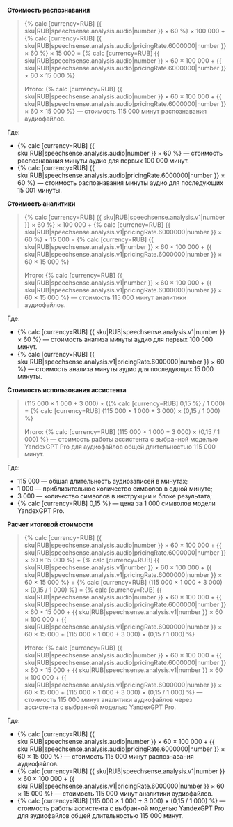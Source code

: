 **Стоимость распознавания**

> {% calc [currency=RUB] {{ sku|RUB|speechsense.analysis.audio|number }} × 60 %} × 100 000 + {% calc [currency=RUB] {{ sku|RUB|speechsense.analysis.audio|pricingRate.6000000|number }} × 60 %} × 15 000 = {% calc [currency=RUB] {{ sku|RUB|speechsense.analysis.audio|number }} × 60 × 100 000 + {{ sku|RUB|speechsense.analysis.audio|pricingRate.6000000|number }} × 60 × 15 000 %}
>
> Итого: {% calc [currency=RUB] {{ sku|RUB|speechsense.analysis.audio|number }} × 60 × 100 000 + {{ sku|RUB|speechsense.analysis.audio|pricingRate.6000000|number }} × 60 × 15 000 %} — стоимость 115 000 минут распознавания аудиофайлов.

Где:
* {% calc [currency=RUB] {{ sku|RUB|speechsense.analysis.audio|number }} × 60 %} — стоимость распознавания минуты аудио для первых 100 000 минут.
* {% calc [currency=RUB] {{ sku|RUB|speechsense.analysis.audio|pricingRate.6000000|number }} × 60 %} — стоимость распознавания минуты аудио для последующих 15 001 минуты.

**Стоимость аналитики**

> {% calc [currency=RUB] {{ sku|RUB|speechsense.analysis.v1|number }} × 60 %} × 100 000 + {% calc [currency=RUB] {{ sku|RUB|speechsense.analysis.v1|pricingRate.6000000|number }} × 60 %} × 15 000 = {% calc [currency=RUB] {{ sku|RUB|speechsense.analysis.v1|number }} × 60 × 100 000 + {{ sku|RUB|speechsense.analysis.v1|pricingRate.6000000|number }} × 60 × 15 000 %}
>
> Итого: {% calc [currency=RUB] {{ sku|RUB|speechsense.analysis.v1|number }} × 60 × 100 000 + {{ sku|RUB|speechsense.analysis.v1|pricingRate.6000000|number }} × 60 × 15 000 %} — стоимость 115 000 минут аналитики аудиофайлов.

Где:
* {% calc [currency=RUB] {{ sku|RUB|speechsense.analysis.v1|number }} × 60 %} — стоимость анализа минуты аудио для первых 100 000 минут.
* {% calc [currency=RUB] {{ sku|RUB|speechsense.analysis.v1|pricingRate.6000000|number }} × 60 %} — стоимость анализа минуты аудио для последующих 15 000 минуты.

**Стоимость использования ассистента**

> (115 000 × 1 000 + 3 000) × ({% calc [currency=RUB] 0,15 %} / 1 000) = {% calc [currency=RUB] (115 000 × 1 000 + 3 000) × (0,15 / 1 000) %}
>
> Итого: {% calc [currency=RUB] (115 000 × 1 000 + 3 000) × (0,15 / 1 000) %} — стоимость работы ассистента с выбранной моделью YandexGPT Pro для аудиофайлов общей длительностью 115 000 минут.
>

Где:
* 115 000 — общая длительность аудиозаписей в минутах;
* 1 000 — приблизительное количество символов в одной минуте;
* 3 000 — количество символов в инструкции и блоке результата;
* {% calc [currency=RUB] 0,15 %} — цена за 1 000 символов модели YandexGPT Pro.

**Расчет итоговой стоимости** 

> {% calc [currency=RUB] {{ sku|RUB|speechsense.analysis.audio|number }} × 60 × 100 000 + {{ sku|RUB|speechsense.analysis.audio|pricingRate.6000000|number }} × 60 × 15 000 %} + {% calc [currency=RUB] {{ sku|RUB|speechsense.analysis.v1|number }} × 60 × 100 000 + {{ sku|RUB|speechsense.analysis.v1|pricingRate.6000000|number }} × 60 × 15 000 %} + {% calc [currency=RUB] (115 000 × 1 000 + 3 000) × (0,15 / 1 000) %} = {% calc [currency=RUB] {{ sku|RUB|speechsense.analysis.audio|number }} × 60 × 100 000 + {{ sku|RUB|speechsense.analysis.audio|pricingRate.6000000|number }} × 60 × 15 000 + {{ sku|RUB|speechsense.analysis.v1|number }} × 60 × 100 000 + {{ sku|RUB|speechsense.analysis.v1|pricingRate.6000000|number }} × 60 × 15 000 + (115 000 × 1 000 + 3 000) × (0,15 / 1 000) %}
>
> Итого: {% calc [currency=RUB] {{ sku|RUB|speechsense.analysis.audio|number }} × 60 × 100 000 + {{ sku|RUB|speechsense.analysis.audio|pricingRate.6000000|number }} × 60 × 15 000 + {{ sku|RUB|speechsense.analysis.v1|number }} × 60 × 100 000 + {{ sku|RUB|speechsense.analysis.v1|pricingRate.6000000|number }} × 60 × 15 000 + (115 000 × 1 000 + 3 000) × (0,15 / 1 000) %} — стоимость 115 000 минут аналитики аудиофайлов через ассистента с выбранной моделью YandexGPT Pro.

Где:
* {% calc [currency=RUB] {{ sku|RUB|speechsense.analysis.audio|number }} × 60 × 100 000 + {{ sku|RUB|speechsense.analysis.audio|pricingRate.6000000|number }} × 60 × 15 000 %} — стоимость 115 000 минут распознавания аудиофайлов.
* {% calc [currency=RUB] {{ sku|RUB|speechsense.analysis.v1|number }} × 60 × 100 000 + {{ sku|RUB|speechsense.analysis.v1|pricingRate.6000000|number }} × 60 × 15 000 %} — стоимость 115 000 минут аналитики аудиофайлов.
* {% calc [currency=RUB] (115 000 × 1 000 + 3 000) × (0,15 / 1 000) %} — стоимость работы ассистента с выбранной моделью YandexGPT Pro для аудиофайлов общей длительностью 115 000 минут.
